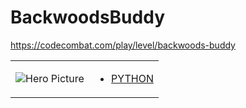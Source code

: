 # BackwoodsBuddy 

https://codecombat.com/play/level/backwoods-buddy
<table>
<tr>
<td>

![Hero Picture](hero.png?raw=true "Hero Picture")

</td>
<td>
<ul>
<li>

[PYTHON](BackwoodsBuddy.py)

</li>
</td>
</tr>
<table>